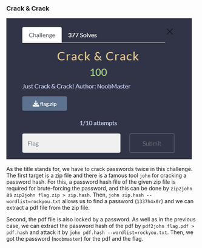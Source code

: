 ### Crack & Crack

![Crack & Crack](https://github.com/Hed6eH0g/ctf/blob/main/2023/n00bzctf/forensics/crack_crack/crack_crack_0.png)


As the title stands for, we have to crack passwords twice in this challenge.
The first target is a zip file and there is a famous tool `john` for cracking a password hash.
For this, a password hash file of the given zip file is required for brute-forcing the password, and this can be done by `zip2john` as `zip2john flag.zip > zip.hash`.
Then, `john zip.hash --wordlist=rockyou.txt` allows us to find a password (`1337h4x0r`) and we can extract a pdf file from the zip file.

Second, the pdf file is also locked by a password.
As well as in the previous case, we can extract the password hash of the pdf by `pdf2john flag.pdf > pdf.hash` and attack it by `john pdf.hash --wordlist=rockyou.txt`.
Then, we got the password (`noobmaster`) for the pdf and the flag.
